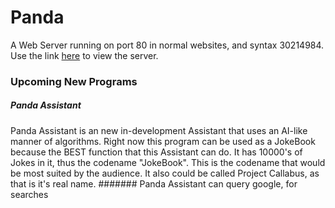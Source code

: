 # Panda
A Web Server running on port 80 in normal websites, and syntax 30214984. Use the link [here]() to view the server. 
### Upcoming New Programs 
##### Panda Assistant
Panda Assistant is an new in-development Assistant that uses an AI-like manner of algorithms. Right now this program can be used as a JokeBook because the BEST function that this Assistant can do. It has 10000's of Jokes in it, thus the codename "JokeBook". This is the codename that would be most suited by the audience. It also could be called Project Callabus, as that is it's real name. 
#######
Panda Assistant can query google, for searches
